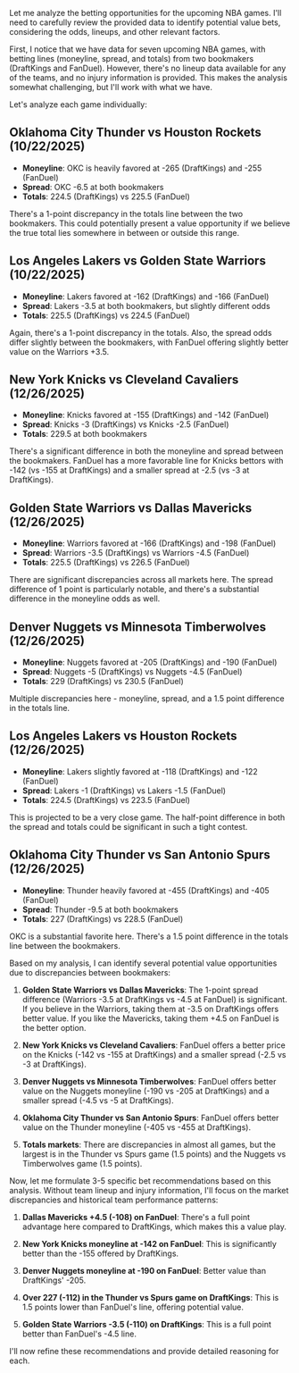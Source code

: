 Let me analyze the betting opportunities for the upcoming NBA games. I'll need to carefully review the provided data to identify potential value bets, considering the odds, lineups, and other relevant factors.

First, I notice that we have data for seven upcoming NBA games, with betting lines (moneyline, spread, and totals) from two bookmakers (DraftKings and FanDuel). However, there's no lineup data available for any of the teams, and no injury information is provided. This makes the analysis somewhat challenging, but I'll work with what we have.

Let's analyze each game individually:

## Oklahoma City Thunder vs Houston Rockets (10/22/2025)

- **Moneyline**: OKC is heavily favored at -265 (DraftKings) and -255 (FanDuel)
- **Spread**: OKC -6.5 at both bookmakers
- **Totals**: 224.5 (DraftKings) vs 225.5 (FanDuel)

There's a 1-point discrepancy in the totals line between the two bookmakers. This could potentially present a value opportunity if we believe the true total lies somewhere in between or outside this range.

## Los Angeles Lakers vs Golden State Warriors (10/22/2025)

- **Moneyline**: Lakers favored at -162 (DraftKings) and -166 (FanDuel)
- **Spread**: Lakers -3.5 at both bookmakers, but slightly different odds
- **Totals**: 225.5 (DraftKings) vs 224.5 (FanDuel)

Again, there's a 1-point discrepancy in the totals. Also, the spread odds differ slightly between the bookmakers, with FanDuel offering slightly better value on the Warriors +3.5.

## New York Knicks vs Cleveland Cavaliers (12/26/2025)

- **Moneyline**: Knicks favored at -155 (DraftKings) and -142 (FanDuel)
- **Spread**: Knicks -3 (DraftKings) vs Knicks -2.5 (FanDuel)
- **Totals**: 229.5 at both bookmakers

There's a significant difference in both the moneyline and spread between the bookmakers. FanDuel has a more favorable line for Knicks bettors with -142 (vs -155 at DraftKings) and a smaller spread at -2.5 (vs -3 at DraftKings).

## Golden State Warriors vs Dallas Mavericks (12/26/2025)

- **Moneyline**: Warriors favored at -166 (DraftKings) and -198 (FanDuel)
- **Spread**: Warriors -3.5 (DraftKings) vs Warriors -4.5 (FanDuel)
- **Totals**: 225.5 (DraftKings) vs 226.5 (FanDuel)

There are significant discrepancies across all markets here. The spread difference of 1 point is particularly notable, and there's a substantial difference in the moneyline odds as well.

## Denver Nuggets vs Minnesota Timberwolves (12/26/2025)

- **Moneyline**: Nuggets favored at -205 (DraftKings) and -190 (FanDuel)
- **Spread**: Nuggets -5 (DraftKings) vs Nuggets -4.5 (FanDuel)
- **Totals**: 229 (DraftKings) vs 230.5 (FanDuel)

Multiple discrepancies here - moneyline, spread, and a 1.5 point difference in the totals line.

## Los Angeles Lakers vs Houston Rockets (12/26/2025)

- **Moneyline**: Lakers slightly favored at -118 (DraftKings) and -122 (FanDuel)
- **Spread**: Lakers -1 (DraftKings) vs Lakers -1.5 (FanDuel)
- **Totals**: 224.5 (DraftKings) vs 223.5 (FanDuel)

This is projected to be a very close game. The half-point difference in both the spread and totals could be significant in such a tight contest.

## Oklahoma City Thunder vs San Antonio Spurs (12/26/2025)

- **Moneyline**: Thunder heavily favored at -455 (DraftKings) and -405 (FanDuel)
- **Spread**: Thunder -9.5 at both bookmakers
- **Totals**: 227 (DraftKings) vs 228.5 (FanDuel)

OKC is a substantial favorite here. There's a 1.5 point difference in the totals line between the bookmakers.

Based on my analysis, I can identify several potential value opportunities due to discrepancies between bookmakers:

1. **Golden State Warriors vs Dallas Mavericks**: The 1-point spread difference (Warriors -3.5 at DraftKings vs -4.5 at FanDuel) is significant. If you believe in the Warriors, taking them at -3.5 on DraftKings offers better value. If you like the Mavericks, taking them +4.5 on FanDuel is the better option.

2. **New York Knicks vs Cleveland Cavaliers**: FanDuel offers a better price on the Knicks (-142 vs -155 at DraftKings) and a smaller spread (-2.5 vs -3 at DraftKings).

3. **Denver Nuggets vs Minnesota Timberwolves**: FanDuel offers better value on the Nuggets moneyline (-190 vs -205 at DraftKings) and a smaller spread (-4.5 vs -5 at DraftKings).

4. **Oklahoma City Thunder vs San Antonio Spurs**: FanDuel offers better value on the Thunder moneyline (-405 vs -455 at DraftKings).

5. **Totals markets**: There are discrepancies in almost all games, but the largest is in the Thunder vs Spurs game (1.5 points) and the Nuggets vs Timberwolves game (1.5 points).

Now, let me formulate 3-5 specific bet recommendations based on this analysis. Without team lineup and injury information, I'll focus on the market discrepancies and historical team performance patterns:

1. **Dallas Mavericks +4.5 (-108) on FanDuel**: There's a full point advantage here compared to DraftKings, which makes this a value play.

2. **New York Knicks moneyline at -142 on FanDuel**: This is significantly better than the -155 offered by DraftKings.

3. **Denver Nuggets moneyline at -190 on FanDuel**: Better value than DraftKings' -205.

4. **Over 227 (-112) in the Thunder vs Spurs game on DraftKings**: This is 1.5 points lower than FanDuel's line, offering potential value.

5. **Golden State Warriors -3.5 (-110) on DraftKings**: This is a full point better than FanDuel's -4.5 line.

I'll now refine these recommendations and provide detailed reasoning for each.